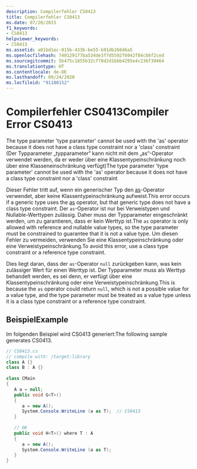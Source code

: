 ```yaml
---
description: Compilerfehler CS0413
title: Compilerfehler CS0413
ms.date: 07/20/2015
f1_keywords:
- CS0413
helpviewer_keywords:
- CS0413
ms.assetid: a01bd1ec-015b-433b-be55-b91db268d6a5
ms.openlocfilehash: 740129177ba534de3f7d5592f6942f84cb6f2ced
ms.sourcegitcommit: 5b475c1855b32cf78d2d1bbb4295e4c236f39464
ms.translationtype: HT
ms.contentlocale: de-DE
ms.lasthandoff: 09/24/2020
ms.locfileid: "91180152"
---
```

# <a name="compiler-error-cs0413"></a><span data-ttu-id="c998b-103">Compilerfehler CS0413</span><span class="sxs-lookup"><span data-stu-id="c998b-103">Compiler Error CS0413</span></span>

<span data-ttu-id="c998b-104">The type parameter 'type parameter' cannot be used with the 'as' operator because it does not have a class type constraint nor a 'class' constraint (Der Typparameter „typparameter“ kann nicht mit dem „as“-Operator verwendet werden, da er weder über eine Klassentypeinschränkung noch über eine Klasseneinschränkung verfügt)</span><span class="sxs-lookup"><span data-stu-id="c998b-104">The type parameter 'type parameter' cannot be used with the 'as' operator because it does not have a class type constraint nor a 'class' constraint</span></span>  
  
<span data-ttu-id="c998b-105">Dieser Fehler tritt auf, wenn ein generischer Typ den [as](../operators/type-testing-and-cast.md#as-operator)-Operator verwendet, aber keine Klassentypeinschränkung aufweist.</span><span class="sxs-lookup"><span data-stu-id="c998b-105">This error occurs if a generic type uses the [as](../operators/type-testing-and-cast.md#as-operator) operator, but that generic type does not have a class type constraint.</span></span> <span data-ttu-id="c998b-106">Der `as`-Operator ist nur bei Verweistypen und Nullable-Werttypen zulässig. Daher muss der Typparameter eingeschränkt werden, um zu garantieren, dass er kein Werttyp ist.</span><span class="sxs-lookup"><span data-stu-id="c998b-106">The `as` operator is only allowed with reference and nullable value types, so the type parameter must be constrained to guarantee that it is not a value type.</span></span> <span data-ttu-id="c998b-107">Um diesen Fehler zu vermeiden, verwenden Sie eine Klassentypeinschränkung oder eine Verweistypeinschränkung.</span><span class="sxs-lookup"><span data-stu-id="c998b-107">To avoid this error, use a class type constraint or a reference type constraint.</span></span>
  
<span data-ttu-id="c998b-108">Dies liegt daran, dass der `as`-Operator `null` zurückgeben kann, was kein zulässiger Wert für einen Werttyp ist. Der Typparameter muss als Werttyp behandelt werden, es sei denn, er verfügt über eine Klassentypeinschränkung oder eine Verweistypeinschränkung.</span><span class="sxs-lookup"><span data-stu-id="c998b-108">This is because the `as` operator could return `null`, which is not a possible value for a value type, and the type parameter must be treated as a value type unless it is a class type constraint or a reference type constraint.</span></span>
  
## <a name="example"></a><span data-ttu-id="c998b-109">Beispiel</span><span class="sxs-lookup"><span data-stu-id="c998b-109">Example</span></span>

<span data-ttu-id="c998b-110">Im folgenden Beispiel wird CS0413 generiert:</span><span class="sxs-lookup"><span data-stu-id="c998b-110">The following sample generates CS0413.</span></span>  
  
```csharp  
// CS0413.cs  
// compile with: /target:library  
class A {}  
class B : A {}  
  
class CMain  
{  
   A a = null;  
   public void G<T>()  
   {  
      a = new A();  
      System.Console.WriteLine (a as T);  // CS0413  
   }  
  
   // OK  
   public void H<T>() where T : A  
   {  
      a = new A();  
      System.Console.WriteLine (a as T);  
   }  
}  
```
